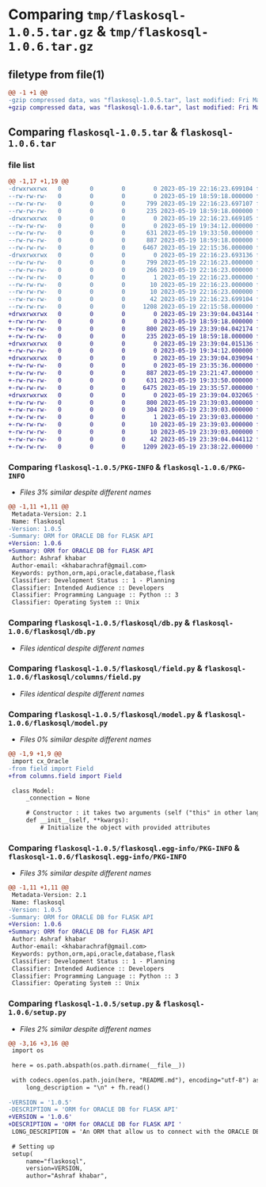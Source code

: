 # Comparing `tmp/flaskosql-1.0.5.tar.gz` & `tmp/flaskosql-1.0.6.tar.gz`

## filetype from file(1)

```diff
@@ -1 +1 @@
-gzip compressed data, was "flaskosql-1.0.5.tar", last modified: Fri May 19 22:16:23 2023, max compression
+gzip compressed data, was "flaskosql-1.0.6.tar", last modified: Fri May 19 23:39:04 2023, max compression
```

## Comparing `flaskosql-1.0.5.tar` & `flaskosql-1.0.6.tar`

### file list

```diff
@@ -1,17 +1,19 @@
-drwxrwxrwx   0        0        0        0 2023-05-19 22:16:23.699104 flaskosql-1.0.5/
--rw-rw-rw-   0        0        0        0 2023-05-19 18:59:18.000000 flaskosql-1.0.5/LICENSE
--rw-rw-rw-   0        0        0      799 2023-05-19 22:16:23.697107 flaskosql-1.0.5/PKG-INFO
--rw-rw-rw-   0        0        0      235 2023-05-19 18:59:18.000000 flaskosql-1.0.5/README.md
-drwxrwxrwx   0        0        0        0 2023-05-19 22:16:23.669105 flaskosql-1.0.5/flaskosql/
--rw-rw-rw-   0        0        0        0 2023-05-19 19:34:12.000000 flaskosql-1.0.5/flaskosql/__init__.py
--rw-rw-rw-   0        0        0      631 2023-05-19 19:33:50.000000 flaskosql-1.0.5/flaskosql/db.py
--rw-rw-rw-   0        0        0      887 2023-05-19 18:59:18.000000 flaskosql-1.0.5/flaskosql/field.py
--rw-rw-rw-   0        0        0     6467 2023-05-19 22:15:36.000000 flaskosql-1.0.5/flaskosql/model.py
-drwxrwxrwx   0        0        0        0 2023-05-19 22:16:23.693136 flaskosql-1.0.5/flaskosql.egg-info/
--rw-rw-rw-   0        0        0      799 2023-05-19 22:16:23.000000 flaskosql-1.0.5/flaskosql.egg-info/PKG-INFO
--rw-rw-rw-   0        0        0      266 2023-05-19 22:16:23.000000 flaskosql-1.0.5/flaskosql.egg-info/SOURCES.txt
--rw-rw-rw-   0        0        0        1 2023-05-19 22:16:23.000000 flaskosql-1.0.5/flaskosql.egg-info/dependency_links.txt
--rw-rw-rw-   0        0        0       10 2023-05-19 22:16:23.000000 flaskosql-1.0.5/flaskosql.egg-info/requires.txt
--rw-rw-rw-   0        0        0       10 2023-05-19 22:16:23.000000 flaskosql-1.0.5/flaskosql.egg-info/top_level.txt
--rw-rw-rw-   0        0        0       42 2023-05-19 22:16:23.699104 flaskosql-1.0.5/setup.cfg
--rw-rw-rw-   0        0        0     1208 2023-05-19 22:15:58.000000 flaskosql-1.0.5/setup.py
+drwxrwxrwx   0        0        0        0 2023-05-19 23:39:04.043144 flaskosql-1.0.6/
+-rw-rw-rw-   0        0        0        0 2023-05-19 18:59:18.000000 flaskosql-1.0.6/LICENSE
+-rw-rw-rw-   0        0        0      800 2023-05-19 23:39:04.042174 flaskosql-1.0.6/PKG-INFO
+-rw-rw-rw-   0        0        0      235 2023-05-19 18:59:18.000000 flaskosql-1.0.6/README.md
+drwxrwxrwx   0        0        0        0 2023-05-19 23:39:04.015136 flaskosql-1.0.6/flaskosql/
+-rw-rw-rw-   0        0        0        0 2023-05-19 19:34:12.000000 flaskosql-1.0.6/flaskosql/__init__.py
+drwxrwxrwx   0        0        0        0 2023-05-19 23:39:04.039094 flaskosql-1.0.6/flaskosql/columns/
+-rw-rw-rw-   0        0        0        0 2023-05-19 23:35:36.000000 flaskosql-1.0.6/flaskosql/columns/__init__.py
+-rw-rw-rw-   0        0        0      887 2023-05-19 23:21:47.000000 flaskosql-1.0.6/flaskosql/columns/field.py
+-rw-rw-rw-   0        0        0      631 2023-05-19 19:33:50.000000 flaskosql-1.0.6/flaskosql/db.py
+-rw-rw-rw-   0        0        0     6475 2023-05-19 23:35:57.000000 flaskosql-1.0.6/flaskosql/model.py
+drwxrwxrwx   0        0        0        0 2023-05-19 23:39:04.032065 flaskosql-1.0.6/flaskosql.egg-info/
+-rw-rw-rw-   0        0        0      800 2023-05-19 23:39:03.000000 flaskosql-1.0.6/flaskosql.egg-info/PKG-INFO
+-rw-rw-rw-   0        0        0      304 2023-05-19 23:39:03.000000 flaskosql-1.0.6/flaskosql.egg-info/SOURCES.txt
+-rw-rw-rw-   0        0        0        1 2023-05-19 23:39:03.000000 flaskosql-1.0.6/flaskosql.egg-info/dependency_links.txt
+-rw-rw-rw-   0        0        0       10 2023-05-19 23:39:03.000000 flaskosql-1.0.6/flaskosql.egg-info/requires.txt
+-rw-rw-rw-   0        0        0       10 2023-05-19 23:39:03.000000 flaskosql-1.0.6/flaskosql.egg-info/top_level.txt
+-rw-rw-rw-   0        0        0       42 2023-05-19 23:39:04.044112 flaskosql-1.0.6/setup.cfg
+-rw-rw-rw-   0        0        0     1209 2023-05-19 23:38:22.000000 flaskosql-1.0.6/setup.py
```

### Comparing `flaskosql-1.0.5/PKG-INFO` & `flaskosql-1.0.6/PKG-INFO`

 * *Files 3% similar despite different names*

```diff
@@ -1,11 +1,11 @@
 Metadata-Version: 2.1
 Name: flaskosql
-Version: 1.0.5
-Summary: ORM for ORACLE DB for FLASK API
+Version: 1.0.6
+Summary: ORM for ORACLE DB for FLASK API 
 Author: Ashraf khabar
 Author-email: <khabarachraf@gmail.com>
 Keywords: python,orm,api,oracle,database,flask
 Classifier: Development Status :: 1 - Planning
 Classifier: Intended Audience :: Developers
 Classifier: Programming Language :: Python :: 3
 Classifier: Operating System :: Unix
```

### Comparing `flaskosql-1.0.5/flaskosql/db.py` & `flaskosql-1.0.6/flaskosql/db.py`

 * *Files identical despite different names*

### Comparing `flaskosql-1.0.5/flaskosql/field.py` & `flaskosql-1.0.6/flaskosql/columns/field.py`

 * *Files identical despite different names*

### Comparing `flaskosql-1.0.5/flaskosql/model.py` & `flaskosql-1.0.6/flaskosql/model.py`

 * *Files 0% similar despite different names*

```diff
@@ -1,9 +1,9 @@
 import cx_Oracle
-from field import Field
+from columns.field import Field
 
 class Model:
     _connection = None
     
     # Constructor : it takes two arguments (self ("this" in other languages and *kwargs wich can be translated to string of values))
     def __init__(self, **kwargs):
         # Initialize the object with provided attributes
```

### Comparing `flaskosql-1.0.5/flaskosql.egg-info/PKG-INFO` & `flaskosql-1.0.6/flaskosql.egg-info/PKG-INFO`

 * *Files 3% similar despite different names*

```diff
@@ -1,11 +1,11 @@
 Metadata-Version: 2.1
 Name: flaskosql
-Version: 1.0.5
-Summary: ORM for ORACLE DB for FLASK API
+Version: 1.0.6
+Summary: ORM for ORACLE DB for FLASK API 
 Author: Ashraf khabar
 Author-email: <khabarachraf@gmail.com>
 Keywords: python,orm,api,oracle,database,flask
 Classifier: Development Status :: 1 - Planning
 Classifier: Intended Audience :: Developers
 Classifier: Programming Language :: Python :: 3
 Classifier: Operating System :: Unix
```

### Comparing `flaskosql-1.0.5/setup.py` & `flaskosql-1.0.6/setup.py`

 * *Files 2% similar despite different names*

```diff
@@ -3,16 +3,16 @@
 import os
 
 here = os.path.abspath(os.path.dirname(__file__))
 
 with codecs.open(os.path.join(here, "README.md"), encoding="utf-8") as fh:
     long_description = "\n" + fh.read()
 
-VERSION = '1.0.5'
-DESCRIPTION = 'ORM for ORACLE DB for FLASK API'
+VERSION = '1.0.6'
+DESCRIPTION = 'ORM for ORACLE DB for FLASK API '
 LONG_DESCRIPTION = 'An ORM that allow us to connect with the ORACLE DB using OOP concept, plus the interaction with the database in order to create a rest API using FLASK framwork '
 
 # Setting up
 setup(
     name="flaskosql",
     version=VERSION,
     author="Ashraf khabar",
```

